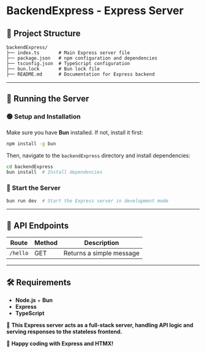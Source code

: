 # BackendExpress - Express Server

## 📂 Project Structure

```
backendExpress/
├── index.ts       # Main Express server file
├── package.json   # npm configuration and dependencies
├── tsconfig.json  # TypeScript configuration
├── bun.lock       # Bun lock file
├── README.md      # Documentation for Express backend
```

---

## 🚀 Running the Server

### 🟢 Setup and Installation

Make sure you have **Bun** installed. If not, install it first:

```bash
npm install -g bun
```

Then, navigate to the `backendExpress` directory and install dependencies:

```bash
cd backendExpress
bun install  # Install dependencies
```

### 🏃 Start the Server

```bash
bun run dev  # Start the Express server in development mode
```

---

## 🔗 API Endpoints

| Route    | Method | Description              |
| -------- | ------ | ------------------------ |
| `/hello` | GET    | Returns a simple message |

---

## 🛠 Requirements

- **Node.js** + **Bun**
- **Express**
- **TypeScript**

📌 **This Express server acts as a full-stack server, handling API logic and serving responses to the stateless frontend.**

🎉 **Happy coding with Express and HTMX!**
